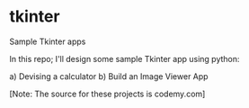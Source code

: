 # tkinter
Sample Tkinter apps

In this repo; I'll design some sample Tkinter app using python:

a) Devising a calculator 
b) Build an Image Viewer App

[Note: The source for these projects is codemy.com]
